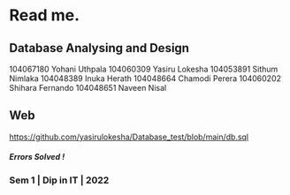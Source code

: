 <h1>Read me.</h1>

<h2>Database Analysing and Design</h2>

104067180  Yohani Uthpala
104060309  Yasiru  Lokesha
104053891  Sithum Nimlaka
104048389  Inuka Herath
104048664  Chamodi Perera
104060202  Shihara Fernando
104048651  Naveen Nisal

<h2>Web</h2>

https://github.com/yasirulokesha/Database_test/blob/main/db.sql

<h5>Errors Solved ! </h5>
<h3>
Sem 1 | Dip in IT | 2022
</h3>
